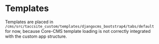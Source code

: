 # Templates

Templates are placed in `/cms/src/taccsite_custom/templates/djangocms_bootstrap4/tabs/default` for now, because Core-CMS template loading is not correctly integrated with the custom app structure.
